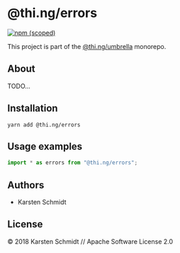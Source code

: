 # @thi.ng/errors

[![npm (scoped)](https://img.shields.io/npm/v/@thi.ng/errors.svg)](https://www.npmjs.com/package/@thi.ng/errors)

This project is part of the
[@thi.ng/umbrella](https://github.com/thi-ng/umbrella/) monorepo.

## About

TODO...

## Installation

```
yarn add @thi.ng/errors
```

## Usage examples

```typescript
import * as errors from "@thi.ng/errors";
```

## Authors

- Karsten Schmidt

## License

&copy; 2018 Karsten Schmidt // Apache Software License 2.0
